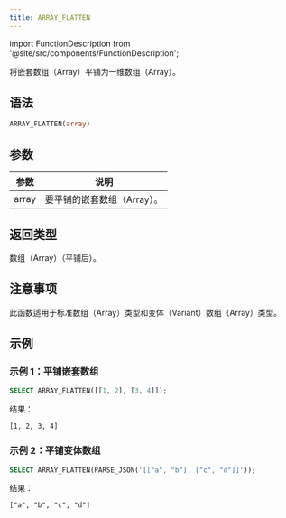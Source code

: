 ```yaml
---
title: ARRAY_FLATTEN
---
```


import FunctionDescription from '@site/src/components/FunctionDescription';

<FunctionDescription description="新增或更新于：v1.2.762"/>

将嵌套数组（Array）平铺为一维数组（Array）。

## 语法

```sql
ARRAY_FLATTEN(array)
```

## 参数

| 参数 | 说明 |
|-----------|-------------|
| array     | 要平铺的嵌套数组（Array）。 |

## 返回类型

数组（Array）（平铺后）。

## 注意事项

此函数适用于标准数组（Array）类型和变体（Variant）数组（Array）类型。

## 示例

### 示例 1：平铺嵌套数组

```sql
SELECT ARRAY_FLATTEN([[1, 2], [3, 4]]);
```

结果：

```
[1, 2, 3, 4]
```

### 示例 2：平铺变体数组

```sql
SELECT ARRAY_FLATTEN(PARSE_JSON('[["a", "b"], ["c", "d"]]'));
```

结果：

```
["a", "b", "c", "d"]
```